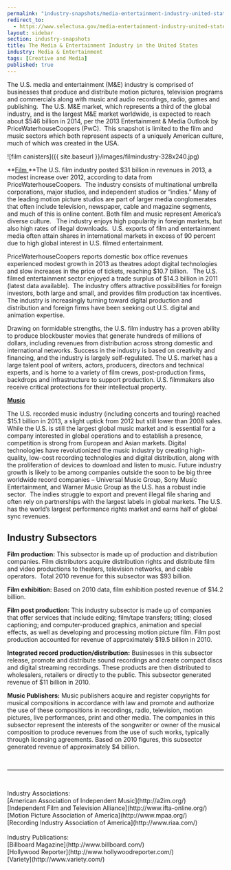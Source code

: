 ```yaml
---
permalink: "industry-snapshots/media-entertainment-industry-united-states.html"
redirect_to:
  - https://www.selectusa.gov/media-entertainment-industry-united-states
layout: sidebar
section: industry-snapshots
title: The Media & Entertainment Industry in the United States
industry: Media & Entertainment
tags: [Creative and Media]
published: true
---
```


The U.S. media and entertainment
(M&amp;E) industry is comprised of businesses that produce and distribute
motion pictures, television programs and commercials along with music and audio
recordings, radio, games and publishing.&nbsp;
The U.S. M&amp;E market, which represents a third of the global
industry, and is the largest M&amp;E market worldwide, is expected to reach
about $546 billion in 2014, per the 2013 Entertainment &amp; Media Outlook by PriceWaterhouseCoopers
(PwC). &nbsp;This snapshot is limited to the film and music
sectors which both represent aspects of a uniquely American culture, much of
which was created in the USA.

<span class="imgright">![film canisters]({{ site.baseurl }}/images/filmindustry-328x240.jpg)</span>

**<span style="text-decoration: underline;">Film
</span>**The U.S. film industry posted $31 billion in revenues in 2013, a modest increase over 2012, according to data from PriceWaterhouseCoopers.&nbsp; The industry consists of multinational umbrella corporations, major studios, and independent studios or “indies.” Many of the leading motion picture studios are part of larger media conglomerates that often include television, newspaper, cable and magazine segments, and much of this is online content. Both film and music represent America’s diverse culture.&nbsp; &nbsp;The industry enjoys high popularity in foreign markets, but also high rates of illegal downloads.&nbsp; U.S. exports of film and entertainment media often attain shares in international markets in excess of 90 percent due to high global interest in U.S. filmed entertainment. 

PriceWaterhouseCoopers reports domestic box office revenues experienced modest growth in 2013 as theatres adopt digital technologies and slow increases in the price of tickets, reaching $10.7 billion. &nbsp;&nbsp;The U.S. filmed entertainment sector enjoyed a trade surplus of $14.3 billion in 2011 (latest data available).&nbsp; The industry offers attractive possibilities for foreign investors, both large and small, and provides film production tax incentives. The industry is increasingly turning toward digital production and distribution and foreign firms have been seeking out U.S. digital and animation expertise.

Drawing on formidable strengths, the U.S. film industry has a proven ability to produce blockbuster movies that generate hundreds of millions of dollars, including revenues from distribution across strong domestic and international networks. Success in the industry is based on creativity and financing, and the industry is largely self-regulated. The U.S. market has a large talent pool of writers, actors, producers, directors and technical experts, and is home to a variety of film crews, post-production firms, backdrops and infrastructure to support production. U.S. filmmakers also receive critical protections for their intellectual property.

**<span style="text-decoration: underline;">Music</span>**

The U.S. recorded music industry (including concerts and touring) reached $15.1 billion in 2013, a slight uptick from 2012 but still lower than 2008 sales. While the U.S. is still the largest global music market and is essential for a company interested in global operations and to establish a presence, competition is strong from European and Asian markets. Digital technologies have revolutionized the music industry by creating high-quality, low-cost recording technologies and digital distribution, along with the proliferation of devices to download and listen to music. Future industry growth is likely to be among companies outside the soon to be big three worldwide record companies – Universal Music Group, Sony Music Entertainment, and Warner Music Group as the U.S. has a robust indie sector.&nbsp; The indies struggle to export and prevent illegal file sharing and often rely on partnerships with the largest labels in global markets. The U.S. has the world’s largest performance rights market and earns half of global sync revenues. 

## Industry Subsectors 

**Film production:** This subsector is made up of production and distribution companies. Film distributors acquire distribution rights and distribute film and video productions to theaters, television networks, and cable operators.&nbsp; Total 2010 revenue for this subsector was $93 billion.

**Film exhibition:** Based on 2010 data, film exhibition posted revenue of $14.2 billion.

**Film post production:** This industry subsector is made up of companies that offer services that include editing; film/tape transfers; titling; closed captioning; and computer-produced graphics, animation and special effects, as well as developing and processing motion picture film. Film post production accounted for revenue of approximately $19.5 billion in 2010.&nbsp; 

**Integrated record production/distribution:** Businesses in this subsector release, promote and distribute sound recordings and create compact discs and digital streaming recordings. These products are then distributed to wholesalers, retailers or directly to the public. This subsector generated revenue of $11 billion in 2010.

**Music Publishers:** Music publishers acquire and register copyrights for musical compositions in accordance with law and promote and authorize the use of these compositions in recordings, radio, television, motion pictures, live performances, print and other media. The companies in this subsector represent the interests of the songwriter or owner of the musical composition to produce revenues from the use of such works, typically through licensing agreements. Based on 2010 figures, this subsector generated revenue of approximately $4 billion.

&nbsp;

* * *

&nbsp;

<span class="field field-type-link field-field-industry-assoications">
      <span class="field-label">Industry Associations:&nbsp;</span><br>
    <span class="field-items">
            <span class="field-item odd">
                    [American Association of Independent Music](http://a2im.org/)        </span><br>
              <span class="field-item even">
                    [Independent Film and Television Alliance](http://www.ifta-online.org/)        </span><br>
              <span class="field-item odd">
                    [Motion Picture Association of America](http://www.mpaa.org/)        </span><br>
              <span class="field-item even">
                    [Recording Industry Association of America](http://www.riaa.com/)        </span><br>
        </span>
</span><br>
<span class="field field-type-link field-field-industry-publications">
      <span class="field-label">Industry Publications:&nbsp;</span><br>
    <span class="field-items">
            <span class="field-item odd">
                    [Billboard Magazine](http://www.billboard.com/)        </span><br>
              <span class="field-item even">
                    [Hollywood Reporter](http://www.hollywoodreporter.com/)        </span><br>
              <span class="field-item odd">
                    [Variety](http://www.variety.com/)        </span><br>
        </span>
</span><br>
